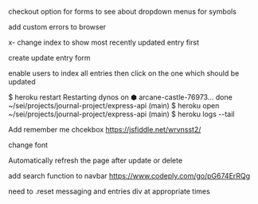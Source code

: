 checkout option for forms to see about dropdown menus for symbols

add custom errors to browser

x- change index to show most recently updated entry first

create update entry form

enable users to index all entries then click on the one which should be updated


$ heroku restart
Restarting dynos on ⬢ arcane-castle-76973... done
~/sei/projects/journal-project/express-api (main)
$ heroku open
~/sei/projects/journal-project/express-api (main)
$ heroku logs --tail


Add remember me chcekbox
https://jsfiddle.net/wrvnsst2/


change font

Automatically refresh the page after update or delete

add search function to navbar
https://www.codeply.com/go/pG674ErRQg

need to .reset messaging and entries div at appropriate times
